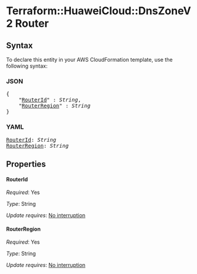 # Terraform::HuaweiCloud::DnsZoneV2 Router

## Syntax

To declare this entity in your AWS CloudFormation template, use the following syntax:

### JSON

<pre>
{
    "<a href="#routerid" title="RouterId">RouterId</a>" : <i>String</i>,
    "<a href="#routerregion" title="RouterRegion">RouterRegion</a>" : <i>String</i>
}
</pre>

### YAML

<pre>
<a href="#routerid" title="RouterId">RouterId</a>: <i>String</i>
<a href="#routerregion" title="RouterRegion">RouterRegion</a>: <i>String</i>
</pre>

## Properties

#### RouterId

_Required_: Yes

_Type_: String

_Update requires_: [No interruption](https://docs.aws.amazon.com/AWSCloudFormation/latest/UserGuide/using-cfn-updating-stacks-update-behaviors.html#update-no-interrupt)

#### RouterRegion

_Required_: Yes

_Type_: String

_Update requires_: [No interruption](https://docs.aws.amazon.com/AWSCloudFormation/latest/UserGuide/using-cfn-updating-stacks-update-behaviors.html#update-no-interrupt)

